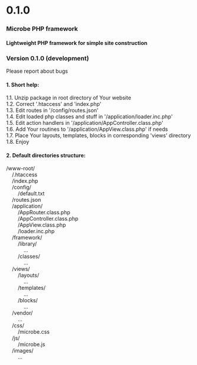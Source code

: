 # 0.1.0
  
<h3>Microbe PHP framework</h3>  
<h4>Lightweight PHP framework for simple site construction</h4>
<h3>Version 0.1.0 (development)</h3>  
Please report about bugs  
  
<h4>1. Short help:</h4>  
  
1.1. Unzip package in root directory of Your website  
1.2. Correct '.htaccess' and 'index.php'  
1.3. Edit routes in '/config/routes.json'  
1.4. Edit loaded php classes and stuff in '/application/loader.inc.php'  
1.5. Edit action handlers in '/application/AppController.class.php'  
1.6. Add Your routines to '/application/AppView.class.php' if needs  
1.7. Place Your layouts, templates, blocks in corresponding 'views' directory  
1.8. Enjoy  
  
<h4>2. Default directories structure:</h4>  
  
/www-root/  
&nbsp;&nbsp;&nbsp;&nbsp;/.htaccess  
&nbsp;&nbsp;&nbsp;&nbsp;/index.php  
&nbsp;&nbsp;&nbsp;&nbsp;/config/  
&nbsp;&nbsp;&nbsp;&nbsp;&nbsp;&nbsp;&nbsp;&nbsp;/default.txt  
&nbsp;&nbsp;&nbsp;&nbsp;/routes.json  
&nbsp;&nbsp;&nbsp;&nbsp;/application/  
&nbsp;&nbsp;&nbsp;&nbsp;&nbsp;&nbsp;&nbsp;&nbsp;/AppRouter.class.php  
&nbsp;&nbsp;&nbsp;&nbsp;&nbsp;&nbsp;&nbsp;&nbsp;/AppController.class.php  
&nbsp;&nbsp;&nbsp;&nbsp;&nbsp;&nbsp;&nbsp;&nbsp;/AppView.class.php  
&nbsp;&nbsp;&nbsp;&nbsp;&nbsp;&nbsp;&nbsp;&nbsp;/loader.inc.php  
&nbsp;&nbsp;&nbsp;&nbsp;/framework/  
&nbsp;&nbsp;&nbsp;&nbsp;&nbsp;&nbsp;&nbsp;&nbsp;/library/  
&nbsp;&nbsp;&nbsp;&nbsp;&nbsp;&nbsp;&nbsp;&nbsp;&nbsp;&nbsp;&nbsp;&nbsp;...  
&nbsp;&nbsp;&nbsp;&nbsp;&nbsp;&nbsp;&nbsp;&nbsp;/classes/  
&nbsp;&nbsp;&nbsp;&nbsp;&nbsp;&nbsp;&nbsp;&nbsp;&nbsp;&nbsp;&nbsp;&nbsp;...  
&nbsp;&nbsp;&nbsp;&nbsp;/views/  
&nbsp;&nbsp;&nbsp;&nbsp;&nbsp;&nbsp;&nbsp;&nbsp;/layouts/  
&nbsp;&nbsp;&nbsp;&nbsp;&nbsp;&nbsp;&nbsp;&nbsp;&nbsp;&nbsp;&nbsp;&nbsp;...  
&nbsp;&nbsp;&nbsp;&nbsp;&nbsp;&nbsp;&nbsp;&nbsp;/templates/  
&nbsp;&nbsp;&nbsp;&nbsp;&nbsp;&nbsp;&nbsp;&nbsp;&nbsp;&nbsp;&nbsp;&nbsp;...  
&nbsp;&nbsp;&nbsp;&nbsp;&nbsp;&nbsp;&nbsp;&nbsp;/blocks/  
&nbsp;&nbsp;&nbsp;&nbsp;&nbsp;&nbsp;&nbsp;&nbsp;&nbsp;&nbsp;&nbsp;&nbsp;...  
&nbsp;&nbsp;&nbsp;&nbsp;/vendor/  
&nbsp;&nbsp;&nbsp;&nbsp;&nbsp;&nbsp;&nbsp;&nbsp;...  
&nbsp;&nbsp;&nbsp;&nbsp;/css/  
&nbsp;&nbsp;&nbsp;&nbsp;&nbsp;&nbsp;&nbsp;&nbsp;/microbe.css  
&nbsp;&nbsp;&nbsp;&nbsp;/js/  
&nbsp;&nbsp;&nbsp;&nbsp;&nbsp;&nbsp;&nbsp;&nbsp;/microbe.js  
&nbsp;&nbsp;&nbsp;&nbsp;/images/  
&nbsp;&nbsp;&nbsp;&nbsp;&nbsp;&nbsp;&nbsp;&nbsp;...  
  
